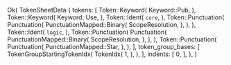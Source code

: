 Ok(
    TokenSheetData {
        tokens: [
            Token::Keyword(
                Keyword::Pub,
            ),
            Token::Keyword(
                Keyword::Use,
            ),
            Token::Ident(
                `core`,
            ),
            Token::Punctuation(
                Punctuation(
                    PunctuationMapped::Binary(
                        ScopeResolution,
                    ),
                ),
            ),
            Token::Ident(
                `logic`,
            ),
            Token::Punctuation(
                Punctuation(
                    PunctuationMapped::Binary(
                        ScopeResolution,
                    ),
                ),
            ),
            Token::Punctuation(
                Punctuation(
                    PunctuationMapped::Star,
                ),
            ),
        ],
        token_group_bases: [
            TokenGroupStartingTokenIdx(
                TokenIdx(
                    1,
                ),
            ),
        ],
        indents: [
            0,
        ],
    },
)